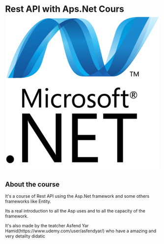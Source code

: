 # Rest API with Aps.Net Cours <img src="microsoft-dot-net.png" heigh="30">

## About the course
   <p>It's a course of Rest API using the Asp.Net framework and some others frameworks like Entity.</p>
   <p>Its a real introduction to all the Asp uses and to all the capacity of the framework.</p>
   <p>It's also made by the teatcher Asfend Yar Hamid(https://www.udemy.com/user/asfendyar/) who have a amazing and very detailty didatic</p>